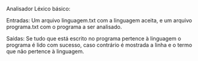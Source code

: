 Analisador Léxico básico:

Entradas: Um arquivo linguagem.txt com a linguagem aceita, e um arquivo programa.txt com o programa a ser analisado.

Saídas: Se tudo que está escrito no programa pertence à linguagem o programa é lido com sucesso, 
        caso contrário é mostrada a linha e o termo que não pertence à linguagem. 
